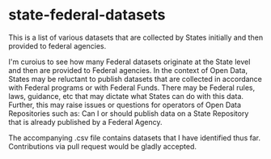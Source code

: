 # state-federal-datasets

This is a list of various datasets that are collected by States initially and then provided to federal agencies.

I'm curoius to see how many Federal datasets originate at the State level and then are provided to Federal agencies.
In the context of Open Data, States may be reluctant to publish datasets that are collected in accordance with Federal
programs or with Federal Funds. There may be Federal rules, laws, guidance, etc that may dictate what States
can do with this data. Further, this may raise issues or questions for operators of Open Data Repositories such as: Can I or should publish data on a State Repository that is already published by a Federal Agency.

The accompanying .csv file contains datasets that I have identified thus far. Contributions via pull request would be gladly accepted.
